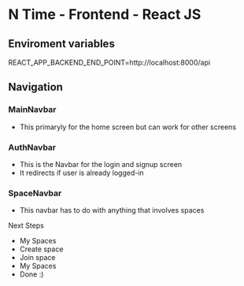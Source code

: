 # N Time - Frontend - React JS

## Enviroment variables
REACT_APP_BACKEND_END_POINT=http://localhost:8000/api

## Navigation

### MainNavbar
- This primaryly for the home screen but can work for other screens

### AuthNavbar
- This is the Navbar for the login and signup screen 
- It redirects if user is already logged-in

### SpaceNavbar
- This navbar has to do with anything that involves spaces

Next Steps
- My Spaces
- Create space
- Join space
- My Spaces
- Done :)